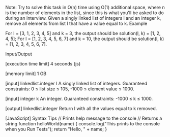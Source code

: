 Note: Try to solve this task in O(n) time using O(1) additional space, where n is the number of elements in the list, since this is what you'll be asked to do during an interview.
Given a singly linked list of integers l and an integer k, remove all elements from list l that have a value equal to k.
Example

For l = [3, 1, 2, 3, 4, 5] and k = 3, the output should be
solution(l, k) = [1, 2, 4, 5];
For l = [1, 2, 3, 4, 5, 6, 7] and k = 10, the output should be
solution(l, k) = [1, 2, 3, 4, 5, 6, 7].

Input/Output


[execution time limit] 4 seconds (js)


[memory limit] 1 GB


[input] linkedlist.integer l
A singly linked list of integers.
Guaranteed constraints:
0 ≤ list size ≤ 105,
-1000 ≤ element value ≤ 1000.


[input] integer k
An integer.
Guaranteed constraints:
-1000 ≤ k ≤ 1000.


[output] linkedlist.integer
Return l with all the values equal to k removed.


[JavaScript] Syntax Tips
// Prints help message to the console
// Returns a string
function helloWorld(name) {
    console.log("This prints to the console when you Run Tests");
    return "Hello, " + name;
}


